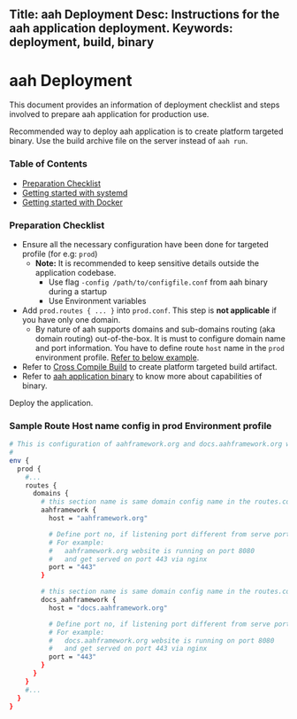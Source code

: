 Title: aah Deployment
Desc: Instructions for the aah application deployment.
Keywords: deployment, build, binary
---
# aah Deployment

This document provides an information of deployment checklist and steps involved to prepare aah application for production use.

Recommended way to deploy aah application is to create platform targeted binary. Use the build archive file on the server instead of `aah run`.

### Table of Contents

  * [Preparation Checklist](#preparation-checklist)
  * [Getting started with systemd](getting-started-with-systemd.html)
  * [Getting started with Docker](getting-started-with-docker.html)

### Preparation Checklist

  * Ensure all the necessary configuration have been done for targeted profile (for e.g: `prod`)
      - **Note:** It is recommended to keep sensitive details outside the application codebase.
          * Use flag `-config /path/to/configfile.conf` from aah binary during a startup
          * Use Environment variables
  * Add `prod.routes { ... }` into `prod.conf`. This step is **not applicable** if you have only one domain.
      - By nature of aah supports domains and sub-domains routing (aka domain routing) out-of-the-box. It is must to configure domain name and port information. You have to define route `host` name in the `prod` environment profile. [Refer to below example](#sample-route-host-name-config-in-prod-environment-profile).
  * Refer to [Cross Compile Build](aah-cli-tool.html#cross-compile-build) to create platform targeted build artifact.
  * Refer to [aah application binary](aah-application-binary.html) to know more about capabilities of binary.

Deploy the application.

### Sample Route Host name config in prod Environment profile

```bash
# This is configuration of aahframework.org and docs.aahframework.org websites.
#
env {
  prod {
    #...
    routes {
      domains {
        # this section name is same domain config name in the routes.conf
        aahframework {
          host = "aahframework.org"

          # Define port no, if listening port different from serve port
          # For example:
          #   aahframework.org website is running on port 8080
          #   and get served on port 443 via nginx
          port = "443"  
        }

        # this section name is same domain config name in the routes.conf
        docs_aahframework {
          host = "docs.aahframework.org"

          # Define port no, if listening port different from serve port
          # For example:
          #   docs.aahframework.org website is running on port 8080
          #   and get served on port 443 via nginx
          port = "443"
        }
      }
    }
    #...
  }
}
```
